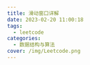 ```yaml
---
title: 滑动窗口详解
date: 2023-02-20 11:00:18
tags:
  - leetcode
categories:
  - 数据结构与算法
cover: /img/Leetcode.png
---
```

